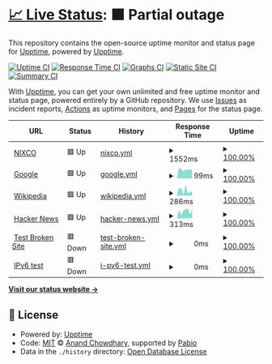 # [📈 Live Status](https://demo.upptime.js.org): <!--live status--> **🟧 Partial outage**

This repository contains the open-source uptime monitor and status page for [Upptime](https://upptime.js.org), powered by [Upptime](https://github.com/upptime/upptime).

[![Uptime CI](https://github.com/upptime/upptime/workflows/Uptime%20CI/badge.svg)](https://github.com/upptime/upptime/actions?query=workflow%3A%22Uptime+CI%22)
[![Response Time CI](https://github.com/upptime/upptime/workflows/Response%20Time%20CI/badge.svg)](https://github.com/upptime/upptime/actions?query=workflow%3A%22Response+Time+CI%22)
[![Graphs CI](https://github.com/upptime/upptime/workflows/Graphs%20CI/badge.svg)](https://github.com/upptime/upptime/actions?query=workflow%3A%22Graphs+CI%22)
[![Static Site CI](https://github.com/upptime/upptime/workflows/Static%20Site%20CI/badge.svg)](https://github.com/upptime/upptime/actions?query=workflow%3A%22Static+Site+CI%22)
[![Summary CI](https://github.com/upptime/upptime/workflows/Summary%20CI/badge.svg)](https://github.com/upptime/upptime/actions?query=workflow%3A%22Summary+CI%22)

With [Upptime](https://upptime.js.org), you can get your own unlimited and free uptime monitor and status page, powered entirely by a GitHub repository. We use [Issues](https://github.com/upptime/upptime/issues) as incident reports, [Actions](https://github.com/upptime/upptime/actions) as uptime monitors, and [Pages](https://demo.upptime.js.org) for the status page.

<!--start: status pages-->
<!-- This summary is generated by Upptime (https://github.com/upptime/upptime) -->
<!-- Do not edit this manually, your changes will be overwritten -->
<!-- prettier-ignore -->
| URL | Status | History | Response Time | Uptime |
| --- | ------ | ------- | ------------- | ------ |
| <img alt="" src="https://icons.duckduckgo.com/ip3/nixco.vn.ico" height="13"> [NIXCO](https://nixco.vn) | 🟩 Up | [nixco.yml](https://github.com/cuongfantai/status/commits/HEAD/history/nixco.yml) | <details><summary><img alt="Response time graph" src="./graphs/nixco/response-time-week.png" height="20"> 1552ms</summary><br><a href="https://status.nixco.vn/history/nixco"><img alt="Response time 1552" src="https://img.shields.io/endpoint?url=https%3A%2F%2Fraw.githubusercontent.com%2Fcuongfantai%2Fstatus%2FHEAD%2Fapi%2Fnixco%2Fresponse-time.json"></a><br><a href="https://status.nixco.vn/history/nixco"><img alt="24-hour response time 1386" src="https://img.shields.io/endpoint?url=https%3A%2F%2Fraw.githubusercontent.com%2Fcuongfantai%2Fstatus%2FHEAD%2Fapi%2Fnixco%2Fresponse-time-day.json"></a><br><a href="https://status.nixco.vn/history/nixco"><img alt="7-day response time 1552" src="https://img.shields.io/endpoint?url=https%3A%2F%2Fraw.githubusercontent.com%2Fcuongfantai%2Fstatus%2FHEAD%2Fapi%2Fnixco%2Fresponse-time-week.json"></a><br><a href="https://status.nixco.vn/history/nixco"><img alt="30-day response time 1552" src="https://img.shields.io/endpoint?url=https%3A%2F%2Fraw.githubusercontent.com%2Fcuongfantai%2Fstatus%2FHEAD%2Fapi%2Fnixco%2Fresponse-time-month.json"></a><br><a href="https://status.nixco.vn/history/nixco"><img alt="1-year response time 1552" src="https://img.shields.io/endpoint?url=https%3A%2F%2Fraw.githubusercontent.com%2Fcuongfantai%2Fstatus%2FHEAD%2Fapi%2Fnixco%2Fresponse-time-year.json"></a></details> | <details><summary><a href="https://status.nixco.vn/history/nixco">100.00%</a></summary><a href="https://status.nixco.vn/history/nixco"><img alt="All-time uptime 100.00%" src="https://img.shields.io/endpoint?url=https%3A%2F%2Fraw.githubusercontent.com%2Fcuongfantai%2Fstatus%2FHEAD%2Fapi%2Fnixco%2Fuptime.json"></a><br><a href="https://status.nixco.vn/history/nixco"><img alt="24-hour uptime 100.00%" src="https://img.shields.io/endpoint?url=https%3A%2F%2Fraw.githubusercontent.com%2Fcuongfantai%2Fstatus%2FHEAD%2Fapi%2Fnixco%2Fuptime-day.json"></a><br><a href="https://status.nixco.vn/history/nixco"><img alt="7-day uptime 100.00%" src="https://img.shields.io/endpoint?url=https%3A%2F%2Fraw.githubusercontent.com%2Fcuongfantai%2Fstatus%2FHEAD%2Fapi%2Fnixco%2Fuptime-week.json"></a><br><a href="https://status.nixco.vn/history/nixco"><img alt="30-day uptime 100.00%" src="https://img.shields.io/endpoint?url=https%3A%2F%2Fraw.githubusercontent.com%2Fcuongfantai%2Fstatus%2FHEAD%2Fapi%2Fnixco%2Fuptime-month.json"></a><br><a href="https://status.nixco.vn/history/nixco"><img alt="1-year uptime 100.00%" src="https://img.shields.io/endpoint?url=https%3A%2F%2Fraw.githubusercontent.com%2Fcuongfantai%2Fstatus%2FHEAD%2Fapi%2Fnixco%2Fuptime-year.json"></a></details>
| <img alt="" src="https://icons.duckduckgo.com/ip3/www.google.com.ico" height="13"> [Google](https://www.google.com) | 🟩 Up | [google.yml](https://github.com/cuongfantai/status/commits/HEAD/history/google.yml) | <details><summary><img alt="Response time graph" src="./graphs/google/response-time-week.png" height="20"> 99ms</summary><br><a href="https://status.nixco.vn/history/google"><img alt="Response time 99" src="https://img.shields.io/endpoint?url=https%3A%2F%2Fraw.githubusercontent.com%2Fcuongfantai%2Fstatus%2FHEAD%2Fapi%2Fgoogle%2Fresponse-time.json"></a><br><a href="https://status.nixco.vn/history/google"><img alt="24-hour response time 88" src="https://img.shields.io/endpoint?url=https%3A%2F%2Fraw.githubusercontent.com%2Fcuongfantai%2Fstatus%2FHEAD%2Fapi%2Fgoogle%2Fresponse-time-day.json"></a><br><a href="https://status.nixco.vn/history/google"><img alt="7-day response time 99" src="https://img.shields.io/endpoint?url=https%3A%2F%2Fraw.githubusercontent.com%2Fcuongfantai%2Fstatus%2FHEAD%2Fapi%2Fgoogle%2Fresponse-time-week.json"></a><br><a href="https://status.nixco.vn/history/google"><img alt="30-day response time 99" src="https://img.shields.io/endpoint?url=https%3A%2F%2Fraw.githubusercontent.com%2Fcuongfantai%2Fstatus%2FHEAD%2Fapi%2Fgoogle%2Fresponse-time-month.json"></a><br><a href="https://status.nixco.vn/history/google"><img alt="1-year response time 99" src="https://img.shields.io/endpoint?url=https%3A%2F%2Fraw.githubusercontent.com%2Fcuongfantai%2Fstatus%2FHEAD%2Fapi%2Fgoogle%2Fresponse-time-year.json"></a></details> | <details><summary><a href="https://status.nixco.vn/history/google">100.00%</a></summary><a href="https://status.nixco.vn/history/google"><img alt="All-time uptime 100.00%" src="https://img.shields.io/endpoint?url=https%3A%2F%2Fraw.githubusercontent.com%2Fcuongfantai%2Fstatus%2FHEAD%2Fapi%2Fgoogle%2Fuptime.json"></a><br><a href="https://status.nixco.vn/history/google"><img alt="24-hour uptime 100.00%" src="https://img.shields.io/endpoint?url=https%3A%2F%2Fraw.githubusercontent.com%2Fcuongfantai%2Fstatus%2FHEAD%2Fapi%2Fgoogle%2Fuptime-day.json"></a><br><a href="https://status.nixco.vn/history/google"><img alt="7-day uptime 100.00%" src="https://img.shields.io/endpoint?url=https%3A%2F%2Fraw.githubusercontent.com%2Fcuongfantai%2Fstatus%2FHEAD%2Fapi%2Fgoogle%2Fuptime-week.json"></a><br><a href="https://status.nixco.vn/history/google"><img alt="30-day uptime 100.00%" src="https://img.shields.io/endpoint?url=https%3A%2F%2Fraw.githubusercontent.com%2Fcuongfantai%2Fstatus%2FHEAD%2Fapi%2Fgoogle%2Fuptime-month.json"></a><br><a href="https://status.nixco.vn/history/google"><img alt="1-year uptime 100.00%" src="https://img.shields.io/endpoint?url=https%3A%2F%2Fraw.githubusercontent.com%2Fcuongfantai%2Fstatus%2FHEAD%2Fapi%2Fgoogle%2Fuptime-year.json"></a></details>
| <img alt="" src="https://icons.duckduckgo.com/ip3/en.wikipedia.org.ico" height="13"> [Wikipedia](https://en.wikipedia.org) | 🟩 Up | [wikipedia.yml](https://github.com/cuongfantai/status/commits/HEAD/history/wikipedia.yml) | <details><summary><img alt="Response time graph" src="./graphs/wikipedia/response-time-week.png" height="20"> 286ms</summary><br><a href="https://status.nixco.vn/history/wikipedia"><img alt="Response time 286" src="https://img.shields.io/endpoint?url=https%3A%2F%2Fraw.githubusercontent.com%2Fcuongfantai%2Fstatus%2FHEAD%2Fapi%2Fwikipedia%2Fresponse-time.json"></a><br><a href="https://status.nixco.vn/history/wikipedia"><img alt="24-hour response time 209" src="https://img.shields.io/endpoint?url=https%3A%2F%2Fraw.githubusercontent.com%2Fcuongfantai%2Fstatus%2FHEAD%2Fapi%2Fwikipedia%2Fresponse-time-day.json"></a><br><a href="https://status.nixco.vn/history/wikipedia"><img alt="7-day response time 286" src="https://img.shields.io/endpoint?url=https%3A%2F%2Fraw.githubusercontent.com%2Fcuongfantai%2Fstatus%2FHEAD%2Fapi%2Fwikipedia%2Fresponse-time-week.json"></a><br><a href="https://status.nixco.vn/history/wikipedia"><img alt="30-day response time 286" src="https://img.shields.io/endpoint?url=https%3A%2F%2Fraw.githubusercontent.com%2Fcuongfantai%2Fstatus%2FHEAD%2Fapi%2Fwikipedia%2Fresponse-time-month.json"></a><br><a href="https://status.nixco.vn/history/wikipedia"><img alt="1-year response time 286" src="https://img.shields.io/endpoint?url=https%3A%2F%2Fraw.githubusercontent.com%2Fcuongfantai%2Fstatus%2FHEAD%2Fapi%2Fwikipedia%2Fresponse-time-year.json"></a></details> | <details><summary><a href="https://status.nixco.vn/history/wikipedia">100.00%</a></summary><a href="https://status.nixco.vn/history/wikipedia"><img alt="All-time uptime 100.00%" src="https://img.shields.io/endpoint?url=https%3A%2F%2Fraw.githubusercontent.com%2Fcuongfantai%2Fstatus%2FHEAD%2Fapi%2Fwikipedia%2Fuptime.json"></a><br><a href="https://status.nixco.vn/history/wikipedia"><img alt="24-hour uptime 100.00%" src="https://img.shields.io/endpoint?url=https%3A%2F%2Fraw.githubusercontent.com%2Fcuongfantai%2Fstatus%2FHEAD%2Fapi%2Fwikipedia%2Fuptime-day.json"></a><br><a href="https://status.nixco.vn/history/wikipedia"><img alt="7-day uptime 100.00%" src="https://img.shields.io/endpoint?url=https%3A%2F%2Fraw.githubusercontent.com%2Fcuongfantai%2Fstatus%2FHEAD%2Fapi%2Fwikipedia%2Fuptime-week.json"></a><br><a href="https://status.nixco.vn/history/wikipedia"><img alt="30-day uptime 100.00%" src="https://img.shields.io/endpoint?url=https%3A%2F%2Fraw.githubusercontent.com%2Fcuongfantai%2Fstatus%2FHEAD%2Fapi%2Fwikipedia%2Fuptime-month.json"></a><br><a href="https://status.nixco.vn/history/wikipedia"><img alt="1-year uptime 100.00%" src="https://img.shields.io/endpoint?url=https%3A%2F%2Fraw.githubusercontent.com%2Fcuongfantai%2Fstatus%2FHEAD%2Fapi%2Fwikipedia%2Fuptime-year.json"></a></details>
| <img alt="" src="https://icons.duckduckgo.com/ip3/news.ycombinator.com.ico" height="13"> [Hacker News](https://news.ycombinator.com) | 🟩 Up | [hacker-news.yml](https://github.com/cuongfantai/status/commits/HEAD/history/hacker-news.yml) | <details><summary><img alt="Response time graph" src="./graphs/hacker-news/response-time-week.png" height="20"> 313ms</summary><br><a href="https://status.nixco.vn/history/hacker-news"><img alt="Response time 313" src="https://img.shields.io/endpoint?url=https%3A%2F%2Fraw.githubusercontent.com%2Fcuongfantai%2Fstatus%2FHEAD%2Fapi%2Fhacker-news%2Fresponse-time.json"></a><br><a href="https://status.nixco.vn/history/hacker-news"><img alt="24-hour response time 160" src="https://img.shields.io/endpoint?url=https%3A%2F%2Fraw.githubusercontent.com%2Fcuongfantai%2Fstatus%2FHEAD%2Fapi%2Fhacker-news%2Fresponse-time-day.json"></a><br><a href="https://status.nixco.vn/history/hacker-news"><img alt="7-day response time 313" src="https://img.shields.io/endpoint?url=https%3A%2F%2Fraw.githubusercontent.com%2Fcuongfantai%2Fstatus%2FHEAD%2Fapi%2Fhacker-news%2Fresponse-time-week.json"></a><br><a href="https://status.nixco.vn/history/hacker-news"><img alt="30-day response time 313" src="https://img.shields.io/endpoint?url=https%3A%2F%2Fraw.githubusercontent.com%2Fcuongfantai%2Fstatus%2FHEAD%2Fapi%2Fhacker-news%2Fresponse-time-month.json"></a><br><a href="https://status.nixco.vn/history/hacker-news"><img alt="1-year response time 313" src="https://img.shields.io/endpoint?url=https%3A%2F%2Fraw.githubusercontent.com%2Fcuongfantai%2Fstatus%2FHEAD%2Fapi%2Fhacker-news%2Fresponse-time-year.json"></a></details> | <details><summary><a href="https://status.nixco.vn/history/hacker-news">100.00%</a></summary><a href="https://status.nixco.vn/history/hacker-news"><img alt="All-time uptime 100.00%" src="https://img.shields.io/endpoint?url=https%3A%2F%2Fraw.githubusercontent.com%2Fcuongfantai%2Fstatus%2FHEAD%2Fapi%2Fhacker-news%2Fuptime.json"></a><br><a href="https://status.nixco.vn/history/hacker-news"><img alt="24-hour uptime 100.00%" src="https://img.shields.io/endpoint?url=https%3A%2F%2Fraw.githubusercontent.com%2Fcuongfantai%2Fstatus%2FHEAD%2Fapi%2Fhacker-news%2Fuptime-day.json"></a><br><a href="https://status.nixco.vn/history/hacker-news"><img alt="7-day uptime 100.00%" src="https://img.shields.io/endpoint?url=https%3A%2F%2Fraw.githubusercontent.com%2Fcuongfantai%2Fstatus%2FHEAD%2Fapi%2Fhacker-news%2Fuptime-week.json"></a><br><a href="https://status.nixco.vn/history/hacker-news"><img alt="30-day uptime 100.00%" src="https://img.shields.io/endpoint?url=https%3A%2F%2Fraw.githubusercontent.com%2Fcuongfantai%2Fstatus%2FHEAD%2Fapi%2Fhacker-news%2Fuptime-month.json"></a><br><a href="https://status.nixco.vn/history/hacker-news"><img alt="1-year uptime 100.00%" src="https://img.shields.io/endpoint?url=https%3A%2F%2Fraw.githubusercontent.com%2Fcuongfantai%2Fstatus%2FHEAD%2Fapi%2Fhacker-news%2Fuptime-year.json"></a></details>
| <img alt="" src="https://icons.duckduckgo.com/ip3/thissitedoesnotexist.koj.co.ico" height="13"> [Test Broken Site](https://thissitedoesnotexist.koj.co) | 🟥 Down | [test-broken-site.yml](https://github.com/cuongfantai/status/commits/HEAD/history/test-broken-site.yml) | <details><summary><img alt="Response time graph" src="./graphs/test-broken-site/response-time-week.png" height="20"> 0ms</summary><br><a href="https://status.nixco.vn/history/test-broken-site"><img alt="Response time 0" src="https://img.shields.io/endpoint?url=https%3A%2F%2Fraw.githubusercontent.com%2Fcuongfantai%2Fstatus%2FHEAD%2Fapi%2Ftest-broken-site%2Fresponse-time.json"></a><br><a href="https://status.nixco.vn/history/test-broken-site"><img alt="24-hour response time 0" src="https://img.shields.io/endpoint?url=https%3A%2F%2Fraw.githubusercontent.com%2Fcuongfantai%2Fstatus%2FHEAD%2Fapi%2Ftest-broken-site%2Fresponse-time-day.json"></a><br><a href="https://status.nixco.vn/history/test-broken-site"><img alt="7-day response time 0" src="https://img.shields.io/endpoint?url=https%3A%2F%2Fraw.githubusercontent.com%2Fcuongfantai%2Fstatus%2FHEAD%2Fapi%2Ftest-broken-site%2Fresponse-time-week.json"></a><br><a href="https://status.nixco.vn/history/test-broken-site"><img alt="30-day response time 0" src="https://img.shields.io/endpoint?url=https%3A%2F%2Fraw.githubusercontent.com%2Fcuongfantai%2Fstatus%2FHEAD%2Fapi%2Ftest-broken-site%2Fresponse-time-month.json"></a><br><a href="https://status.nixco.vn/history/test-broken-site"><img alt="1-year response time 0" src="https://img.shields.io/endpoint?url=https%3A%2F%2Fraw.githubusercontent.com%2Fcuongfantai%2Fstatus%2FHEAD%2Fapi%2Ftest-broken-site%2Fresponse-time-year.json"></a></details> | <details><summary><a href="https://status.nixco.vn/history/test-broken-site">100.00%</a></summary><a href="https://status.nixco.vn/history/test-broken-site"><img alt="All-time uptime 100.00%" src="https://img.shields.io/endpoint?url=https%3A%2F%2Fraw.githubusercontent.com%2Fcuongfantai%2Fstatus%2FHEAD%2Fapi%2Ftest-broken-site%2Fuptime.json"></a><br><a href="https://status.nixco.vn/history/test-broken-site"><img alt="24-hour uptime 100.00%" src="https://img.shields.io/endpoint?url=https%3A%2F%2Fraw.githubusercontent.com%2Fcuongfantai%2Fstatus%2FHEAD%2Fapi%2Ftest-broken-site%2Fuptime-day.json"></a><br><a href="https://status.nixco.vn/history/test-broken-site"><img alt="7-day uptime 100.00%" src="https://img.shields.io/endpoint?url=https%3A%2F%2Fraw.githubusercontent.com%2Fcuongfantai%2Fstatus%2FHEAD%2Fapi%2Ftest-broken-site%2Fuptime-week.json"></a><br><a href="https://status.nixco.vn/history/test-broken-site"><img alt="30-day uptime 100.00%" src="https://img.shields.io/endpoint?url=https%3A%2F%2Fraw.githubusercontent.com%2Fcuongfantai%2Fstatus%2FHEAD%2Fapi%2Ftest-broken-site%2Fuptime-month.json"></a><br><a href="https://status.nixco.vn/history/test-broken-site"><img alt="1-year uptime 100.00%" src="https://img.shields.io/endpoint?url=https%3A%2F%2Fraw.githubusercontent.com%2Fcuongfantai%2Fstatus%2FHEAD%2Fapi%2Ftest-broken-site%2Fuptime-year.json"></a></details>
| <img alt="" src="https://icons.duckduckgo.com/ip3/null.ico" height="13"> [IPv6 test](forwardemail.net) | 🟥 Down | [i-pv6-test.yml](https://github.com/cuongfantai/status/commits/HEAD/history/i-pv6-test.yml) | <details><summary><img alt="Response time graph" src="./graphs/i-pv6-test/response-time-week.png" height="20"> 0ms</summary><br><a href="https://status.nixco.vn/history/i-pv6-test"><img alt="Response time 0" src="https://img.shields.io/endpoint?url=https%3A%2F%2Fraw.githubusercontent.com%2Fcuongfantai%2Fstatus%2FHEAD%2Fapi%2Fi-pv6-test%2Fresponse-time.json"></a><br><a href="https://status.nixco.vn/history/i-pv6-test"><img alt="24-hour response time 0" src="https://img.shields.io/endpoint?url=https%3A%2F%2Fraw.githubusercontent.com%2Fcuongfantai%2Fstatus%2FHEAD%2Fapi%2Fi-pv6-test%2Fresponse-time-day.json"></a><br><a href="https://status.nixco.vn/history/i-pv6-test"><img alt="7-day response time 0" src="https://img.shields.io/endpoint?url=https%3A%2F%2Fraw.githubusercontent.com%2Fcuongfantai%2Fstatus%2FHEAD%2Fapi%2Fi-pv6-test%2Fresponse-time-week.json"></a><br><a href="https://status.nixco.vn/history/i-pv6-test"><img alt="30-day response time 0" src="https://img.shields.io/endpoint?url=https%3A%2F%2Fraw.githubusercontent.com%2Fcuongfantai%2Fstatus%2FHEAD%2Fapi%2Fi-pv6-test%2Fresponse-time-month.json"></a><br><a href="https://status.nixco.vn/history/i-pv6-test"><img alt="1-year response time 0" src="https://img.shields.io/endpoint?url=https%3A%2F%2Fraw.githubusercontent.com%2Fcuongfantai%2Fstatus%2FHEAD%2Fapi%2Fi-pv6-test%2Fresponse-time-year.json"></a></details> | <details><summary><a href="https://status.nixco.vn/history/i-pv6-test">100.00%</a></summary><a href="https://status.nixco.vn/history/i-pv6-test"><img alt="All-time uptime 100.00%" src="https://img.shields.io/endpoint?url=https%3A%2F%2Fraw.githubusercontent.com%2Fcuongfantai%2Fstatus%2FHEAD%2Fapi%2Fi-pv6-test%2Fuptime.json"></a><br><a href="https://status.nixco.vn/history/i-pv6-test"><img alt="24-hour uptime 100.00%" src="https://img.shields.io/endpoint?url=https%3A%2F%2Fraw.githubusercontent.com%2Fcuongfantai%2Fstatus%2FHEAD%2Fapi%2Fi-pv6-test%2Fuptime-day.json"></a><br><a href="https://status.nixco.vn/history/i-pv6-test"><img alt="7-day uptime 100.00%" src="https://img.shields.io/endpoint?url=https%3A%2F%2Fraw.githubusercontent.com%2Fcuongfantai%2Fstatus%2FHEAD%2Fapi%2Fi-pv6-test%2Fuptime-week.json"></a><br><a href="https://status.nixco.vn/history/i-pv6-test"><img alt="30-day uptime 100.00%" src="https://img.shields.io/endpoint?url=https%3A%2F%2Fraw.githubusercontent.com%2Fcuongfantai%2Fstatus%2FHEAD%2Fapi%2Fi-pv6-test%2Fuptime-month.json"></a><br><a href="https://status.nixco.vn/history/i-pv6-test"><img alt="1-year uptime 100.00%" src="https://img.shields.io/endpoint?url=https%3A%2F%2Fraw.githubusercontent.com%2Fcuongfantai%2Fstatus%2FHEAD%2Fapi%2Fi-pv6-test%2Fuptime-year.json"></a></details>

<!--end: status pages-->

[**Visit our status website →**](https://demo.upptime.js.org)

## 📄 License

- Powered by: [Upptime](https://github.com/upptime/upptime)
- Code: [MIT](./LICENSE) © [Anand Chowdhary](https://anandchowdhary.com), supported by [Pabio](https://pabio.com)
- Data in the `./history` directory: [Open Database License](https://opendatacommons.org/licenses/odbl/1-0/)
